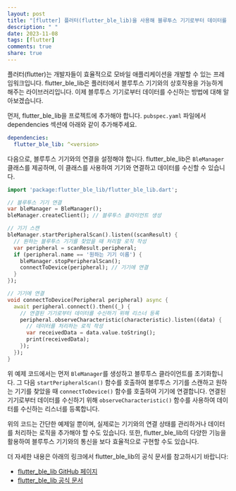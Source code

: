 ```yaml
---
layout: post
title: "[flutter] 플러터(flutter_ble_lib)을 사용해 블루투스 기기로부터 데이터를 수신하는 방법은 어떻게 되나요?"
description: " "
date: 2023-11-08
tags: [flutter]
comments: true
share: true
---
```


플러터(flutter)는 개발자들이 효율적으로 모바일 애플리케이션을 개발할 수 있는 프레임워크입니다. flutter_ble_lib은 플러터에서 블루투스 기기와의 상호작용을 가능하게 해주는 라이브러리입니다. 이제 블루투스 기기로부터 데이터를 수신하는 방법에 대해 알아보겠습니다.

먼저, flutter_ble_lib을 프로젝트에 추가해야 합니다. `pubspec.yaml` 파일에서 dependencies 섹션에 아래와 같이 추가해주세요.

```yaml
dependencies:
  flutter_ble_lib: ^<version>
```

다음으로, 블루투스 기기와의 연결을 설정해야 합니다. flutter_ble_lib은 `BleManager` 클래스를 제공하며, 이 클래스를 사용하여 기기와 연결하고 데이터를 수신할 수 있습니다.

```dart
import 'package:flutter_ble_lib/flutter_ble_lib.dart';

// 블루투스 기기 연결
var bleManager = BleManager();
bleManager.createClient(); // 블루투스 클라이언트 생성

// 기기 스캔
bleManager.startPeripheralScan().listen((scanResult) {
  // 원하는 블루투스 기기를 찾았을 때 처리할 로직 작성
  var peripheral = scanResult.peripheral;
  if (peripheral.name == '원하는 기기 이름') {
    bleManager.stopPeripheralScan();
    connectToDevice(peripheral); // 기기에 연결
  }
});

// 기기에 연결
void connectToDevice(Peripheral peripheral) async {
  await peripheral.connect().then((_) {
    // 연결된 기기로부터 데이터를 수신하기 위해 리스너 등록
    peripheral.observeCharacteristic(characteristic).listen((data) {
      // 데이터를 처리하는 로직 작성
      var receivedData = data.value.toString();
      print(receivedData);
    });
  });
}
```

위 예제 코드에서는 먼저 `BleManager`를 생성하고 블루투스 클라이언트를 초기화합니다. 그 다음 `startPeripheralScan()` 함수를 호출하여 블루투스 기기를 스캔하고 원하는 기기를 찾았을 때 `connectToDevice()` 함수를 호출하여 기기에 연결합니다. 연결된 기기로부터 데이터를 수신하기 위해 `observeCharacteristic()` 함수를 사용하여 데이터를 수신하는 리스너를 등록합니다.

위의 코드는 간단한 예제일 뿐이며, 실제로는 기기와의 연결 상태를 관리하거나 데이터를 처리하는 로직을 추가해야 할 수도 있습니다. 또한, flutter_ble_lib의 다양한 기능을 활용하여 블루투스 기기와의 통신을 보다 효율적으로 구현할 수도 있습니다.

더 자세한 내용은 아래의 링크에서 flutter_ble_lib의 공식 문서를 참고하시기 바랍니다:

- [flutter_ble_lib GitHub 페이지](https://github.com/denis-kalinichenko/flutter_ble_lib)
- [flutter_ble_lib 공식 문서](https://pub.dev/documentation/flutter_ble_lib/latest/)